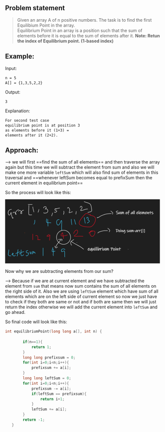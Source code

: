 ## Problem statement

> Given an array A of n positive numbers. The task is to find the first Equilibium Point in the array.   
> Equilibrium Point in an array is a position such that the sum of elements before it is equal to the sum of elements after it.
> **Note: Retun the index of Equilibrium point. (1-based index)**

## Example:

Input:

```
n = 5
A[] = {1,3,5,2,2}
```

Output:

```
3
```

Explanation:

```
For second test case
equilibrium point is at position 3
as elements before it (1+3) =
elements after it (2+2).
```

## Approach:

--> we will first ==find the sum of all elements== and then traverse the array again but this time we will subtract the element from sum and also we will make one more variable `leftSum` which will also find sum of elements in this traversal and ==whenever leftSum becomes equal to prefixSum then the current element in equilibrium point==

So the process will look like this:

![](../DP/Attachments/Pastedimage20220505151533.png)

Now why we are subtracting elements from our sum?

--> Because if we are at current element and we have subtracted the element from `sum` that means now sum contains the sum of all elements on the right side of it. Also we are using `leftSum` element which have sum of all elements which are on the left side of current element so now we just have to check if they both are same or not and if both are same then we will just return the index otherwise we will add the current element into `leftSum` and go ahead.

So final code will look like this:

```cpp
int equilibriumPoint(long long a[], int n) {

        if(n==1){
            return 1;
        }
        long long prefixsum = 0;
        for(int i=0;i<n;i++){
            prefixsum += a[i];
        }
        long long leftSum = 0;
        for(int i=0;i<n;i++){
            prefixsum -= a[i];
            if(leftSum == prefixsum){
                return i+1;
            }
            leftSum += a[i];
        }
        return -1;
   }
```

